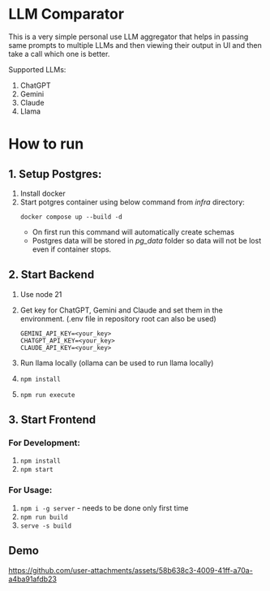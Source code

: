 # LLM Comparator

This is a very simple personal use LLM aggregator that helps in passing same prompts to multiple LLMs and then viewing their output in UI and then take a call which one is better.

Supported LLMs:

1. ChatGPT
2. Gemini
3. Claude
4. Llama

# How to run

## 1. Setup Postgres:

1. Install docker
2. Start potgres container using below command from _infra_ directory:
   ```
   docker compose up --build -d
   ```
   - On first run this command will automatically create schemas
   - Postgres data will be stored in _pg_data_ folder so data will not be lost even if container stops.

## 2. Start Backend

1. Use node 21
2. Get key for ChatGPT, Gemini and Claude and set them in the environment. (.env file in repository root can also be used)

   ```
   GEMINI_API_KEY=<your_key>
   CHATGPT_API_KEY=<your_key>
   CLAUDE_API_KEY=<your_key>
   ```

3. Run llama locally (ollama can be used to run llama locally)
4. `npm install`
5. `npm run execute`

## 3. Start Frontend

### For Development:

1. `npm install`
2. `npm start`

### For Usage:

1. `npm i -g server` - needs to be done only first time
2. `npm run build`
3. `serve -s build`

## Demo

https://github.com/user-attachments/assets/58b638c3-4009-41ff-a70a-a4ba91afdb23
